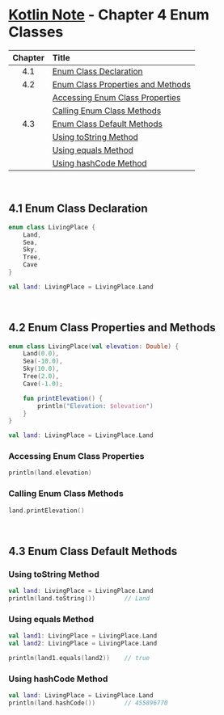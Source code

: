 # [Kotlin Note](../../README.md) - Chapter 4 Enum Classes
| Chapter | Title |
| :-: | :- |
| 4.1 | [Enum Class Declaration](#41-enum-class-declaration) |
| 4.2 | [Enum Class Properties and Methods](#42-enum-class-properties-and-methods) |
|  | [Accessing Enum Class Properties](#accessing-enum-class-properties) |
|  | [Calling Enum Class Methods](#calling-enum-class-methods) |
| 4.3 | [Enum Class Default Methods](#43-enum-class-default-methods) |
|  | [Using toString Method](#using-tostring-method) |
|  | [Using equals Method](#using-equals-method) |
|  | [Using hashCode Method](#using-hashcode-method) |

<br />

## 4.1 Enum Class Declaration
```kotlin
enum class LivingPlace {
    Land,
    Sea,
    Sky,
    Tree,
    Cave
}
```
```kotlin
val land: LivingPlace = LivingPlace.Land
```

<br />

## 4.2 Enum Class Properties and Methods
```kotlin
enum class LivingPlace(val elevation: Double) {
    Land(0.0),
    Sea(-10.0),
    Sky(10.0),
    Tree(2.0),
    Cave(-1.0);

    fun printElevation() {
        println("Elevation: $elevation")
    }
}
```
```kotlin
val land: LivingPlace = LivingPlace.Land
```

### Accessing Enum Class Properties
```kotlin
println(land.elevation)
```

### Calling Enum Class Methods
```kotlin
land.printElevation()
```

<br />

## 4.3 Enum Class Default Methods
### Using toString Method
```kotlin
val land: LivingPlace = LivingPlace.Land
println(land.toString())        // Land
```

### Using equals Method
```kotlin
val land1: LivingPlace = LivingPlace.Land
val land2: LivingPlace = LivingPlace.Land

println(land1.equals(land2))    // true
```

### Using hashCode Method
```kotlin
val land: LivingPlace = LivingPlace.Land
println(land.hashCode())        // 455896770
```

<br />
